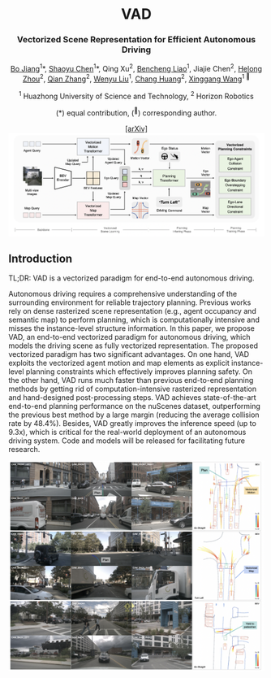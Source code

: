 
<div align="center">
<h1> VAD </h1>
<h3>Vectorized Scene Representation for Efficient Autonomous Driving</h3>

[Bo Jiang](https://github.com/rb93dett)<sup>1</sup>\*, [Shaoyu Chen](https://scholar.google.com/citations?user=PIeNN2gAAAAJ&hl=en&oi=sra)<sup>1</sup>\*, Qing Xu<sup>2</sup>, [Bencheng Liao](https://github.com/LegendBC)<sup>1</sup>, Jiajie Chen<sup>2</sup>, [Helong Zhou](https://scholar.google.com/citations?user=wkhOMMwAAAAJ&hl=en&oi=ao)<sup>2</sup>, [Qian Zhang](https://scholar.google.com/citations?user=pCY-bikAAAAJ&hl=zh-CN)<sup>2</sup>, [Wenyu Liu](http://eic.hust.edu.cn/professor/liuwenyu/)<sup>1</sup>, [Chang Huang](https://scholar.google.com/citations?user=IyyEKyIAAAAJ&hl=zh-CN)<sup>2</sup>, [Xinggang Wang](https://xinggangw.info/)<sup>1 :email:</sup>
 
<sup>1</sup> Huazhong University of Science and Technology, <sup>2</sup> Horizon Robotics

(\*) equal contribution, (<sup>:email:</sup>) corresponding author.

<div>
<a href="https://arxiv.org/abs/2303.12077">[arXiv]</a>
</div>

</div>


<div align="center">
<img src="./framework.png" />
</div>

## Introduction
TL;DR: VAD is a vectorized paradigm for end-to-end autonomous driving.

Autonomous driving requires a comprehensive understanding of the surrounding environment for reliable trajectory planning. Previous works rely on dense rasterized scene representation (e.g., agent occupancy and semantic map) to perform planning, which is computationally intensive and misses the instance-level structure information. In this paper, we propose VAD, an end-to-end  vectorized paradigm for autonomous driving, which models the driving scene as fully vectorized representation. The proposed vectorized paradigm has two significant advantages. On one hand, VAD exploits the vectorized agent motion and map elements as explicit instance-level planning constraints which effectively improves planning safety. On the other hand, VAD runs much faster than previous end-to-end planning methods by getting rid of computation-intensive rasterized representation and hand-designed post-processing steps. VAD achieves state-of-the-art end-to-end planning performance on the nuScenes dataset, outperforming the previous best method by a large margin (reducing the average collision rate by 48.4\%).  Besides, VAD greatly improves the inference speed (up to 9.3x), which is critical for the real-world deployment of an autonomous driving system. Code and models will be released for facilitating future research.

<div align="center">
<img src="./vis.png" />
</div>

